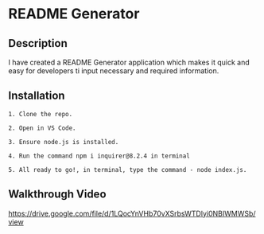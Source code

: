 # README Generator

## Description
I have created a README Generator application which makes it quick and easy for developers ti input necessary and required information. 

## Installation
    1. Clone the repo.

    2. Open in VS Code.

    3. Ensure node.js is installed.

    4. Run the command npm i inquirer@8.2.4 in terminal

    5. All ready to go!, in terminal, type the command - node index.js.

## Walkthrough Video 
https://drive.google.com/file/d/1LQocYnVHb70vXSrbsWTDlyi0NBIWMWSb/view


